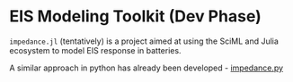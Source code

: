 # EIS Modeling Toolkit (Dev Phase)
`impedance.jl` (tentatively) is a project aimed at using the SciML and Julia ecosystem to model EIS response in batteries. 

A similar approach in python has already been developed - [impedance.py](https://github.com/ECSHackWeek/impedance.py)

